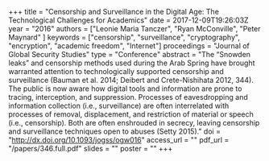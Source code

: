 +++
title = "Censorship and Surveillance in the Digital Age: The Technological Challenges for Academics"
date = 2017-12-09T19:26:03Z
year = "2016"
authors = ["Leonie Maria Tanczer", "Ryan McConville", "Peter Maynard" ]
keywords = ["censorship", "surveillance", "cryptography", "encryption", "academic freedom", "Internet"]
proceedings = "Journal of Global Security Studies"
type = "Conference"
abstract = "The “Snowden leaks” and censorship methods used during the Arab Spring have brought warranted attention to technologically supported censorship and surveillance (Bauman et al. 2014; Deibert and Crete-Nishihata 2012, 344). The public is now aware how digital tools and information are prone to tracing, interception, and suppression. Processes of eavesdropping and information collection (i.e., surveillance) are often interrelated with processes of removal, displacement, and restriction of material or speech (i.e., censorship). Both are often enshrouded in secrecy, leaving censorship and surveillance techniques open to abuses (Setty 2015)."
doi = "http://dx.doi.org/10.1093/jogss/ogw016"
access_url = ""
pdf_url = "/papers/346.full.pdf"
slides = ""
poster = ""
+++
